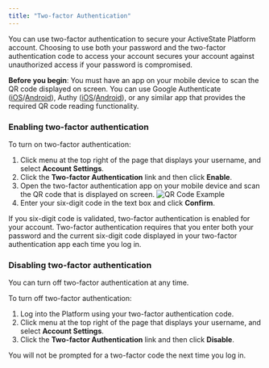 ```yaml
---
title: "Two-factor Authentication"
---
```


You can use two-factor authentication to secure your ActiveState Platform account.<!--more--> Choosing to use both your password and the two-factor authentication code to access your account secures your account against unauthorized access if your password is compromised.

**Before you begin**: You must have an app on your mobile device to scan the QR code displayed on screen. You can use Google Authenticate (<a href="https://itunes.apple.com/us/app/google-authenticator/id388497605?mt=8" target="\_blank">iOS</a>/<a href="https://play.google.com/store/apps/details?id=com.google.android.apps.authenticator2" target="\_blank">Android</a>), Authy (<a href="https://itunes.apple.com/us/app/authy/id494168017" target="\_blank">iOS</a>/<a href="https://play.google.com/store/apps/details?id=com.authy.authy" target="\_blank">Android</a>), or any similar app that provides the required QR code reading functionality.

### Enabling two-factor authentication

To turn on two-factor authentication:

1. Click menu at the top right of the page that displays your username, and select **Account Settings**.
2. Click the **Two-factor Authentication** link and then click **Enable**.
3. Open the two-factor authentication app on your mobile device and scan the QR code that is displayed on screen.
  ![QR Code Example](/images/qrcode.png)
4. Enter your six-digit code in the text box and click **Confirm**.

If you six-digit code is validated, two-factor authentication is enabled for your account. Two-factor authentication requires that you enter both your password and the current six-digit code displayed in your two-factor authentication app each time you log in.

### Disabling two-factor authentication

You can turn off two-factor authentication at any time.

To turn off two-factor authentication:

1. Log into the Platform using your two-factor authentication code.
2. Click menu at the top right of the page that displays your username, and select **Account Settings**.
3. Click the **Two-factor Authentication** link and then click **Disable**.

You will not be prompted for a two-factor code the next time you log in.
